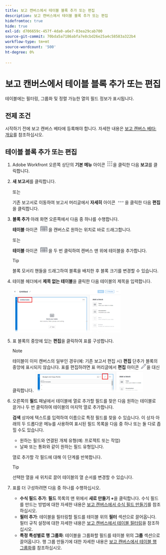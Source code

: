 ```yaml
---
title: 보고 캔버스에서 테이블 블록 추가 또는 편집
description: 보고 캔버스에서 테이블 블록 추가 또는 편집
hidefromtoc: true
hide: true
exl-id: d706659c-457f-4da0-a6e7-03ea29cab700
source-git-commit: 70bda5a7186abfa7e8cbd26e25a4c58583a322b4
workflow-type: tm+mt
source-wordcount: '500'
ht-degree: 0%

---
```


# 보고 캔버스에서 테이블 블록 추가 또는 편집

테이블에는 필터링, 그룹화 및 정렬 가능한 열의 필드 정보가 표시됩니다.

## 전제 조건

시작하기 전에 보고 캔버스 베타에 등록해야 합니다. 자세한 내용은 [보고 캔버스 베타: 개요](/help/quicksilver/product-announcements/betas/canvas-dashboards-beta/reporting-canvas-beta-overview.md)를 참조하십시오.

## 테이블 블록 추가 또는 편집

1. Adobe Workfront 오른쪽 상단의 **기본 메뉴** 아이콘 ![기본 메뉴 아이콘](assets/main-menu-icon.png)을 클릭한 다음 **보고**&#x200B;를 클릭합니다.
1. **새 보고서**&#x200B;를 클릭합니다.

   또는

   기존 보고서로 이동하여 보고서 머리글에서 **자세히** 아이콘 ![자세히 아이콘](assets/more-icon-27x15.png)을 클릭한 다음 **편집**&#x200B;을 클릭합니다.

1. **블록 추가** 아래 화면 오른쪽에서 다음 중 하나를 수행합니다.

   **테이블** 아이콘 ![테이블 아이콘](assets/table-icon.png)을 캔버스로 원하는 위치로 바로 드래그합니다.

   또는

   **테이블** 아이콘 ![테이블 아이콘](assets/table-icon.png)을 두 번 클릭하여 캔버스 맨 위에 테이블을 추가합니다.

   >[!TIP]
   >
   >블록 모서리 핸들을 드래그하여 블록을 배치한 후 블록 크기를 변경할 수 있습니다.

1. 테이블 헤더에서 **제목 없는 테이블**&#x200B;을 클릭한 다음 테이블의 제목을 입력합니다.

   ![테이블 이름](assets/table-name-350x142.png)

1. 표 블록의 중앙에 있는 **편집**&#x200B;을 클릭하여 표를 구성합니다.

   >[!NOTE]
   >
   >테이블이 이미 캔버스의 일부인 경우(예: 기존 보고서 편집 시) **편집** 단추가 블록의 중앙에 표시되지 않습니다. 표를 편집하려면 표 머리글에서 **편집** 아이콘 ![편집 아이콘](assets/edit-icon.png)을 대신 클릭합니다.
   >![테이블 헤더의 편집 아이콘](assets/edit-icon-table-header-350x71.png)

1. 오른쪽의 **필드** 패널에서 테이블에 열로 추가할 필드를 찾은 다음 원하는 테이블로 끌거나 두 번 클릭하여 테이블의 마지막 열로 추가합니다.

   **검색** 상자에 텍스트를 입력하여 이름으로 특정 필드를 찾을 수 있습니다. 이 상자 아래의 두 드롭다운 메뉴를 사용하여 표시된 필드 목록을 다음 중 하나 또는 둘 다로 좁힐 수도 있습니다.

   * 원하는 필드와 연결된 개체 유형(예: 프로젝트 또는 작업)
   * 날짜 또는 통화와 같이 원하는 필드 유형입니다.

   열로 추가할 각 필드에 대해 이 단계를 반복합니다.

   >[!TIP]
   >
   >선택한 열을 새 위치로 끌어 테이블의 열 순서를 변경할 수 있습니다.

1. 표를 더 구성하려면 다음 중 하나를 수행하십시오.

   * **수식 필드 추가**: **필드** 목록의 맨 위에서 **새로 만들기 +**&#x200B;을 클릭합니다. 수식 필드를 만드는 방법에 대한 자세한 내용은 [보고 캔버스에서 수식 필드 만들기](../../../reports-and-dashboards/reporting-canvas/table-blocks/create-formula-field.md)를 참조하십시오.
   * **필터 추가**: 테이블을 필터링할 필드를 테이블 위의 **필터** 섹션으로 끌어옵니다. 필터 규칙 설정에 대한 자세한 내용은 [보고 캔버스에서 테이블 필터링](../../../reports-and-dashboards/reporting-canvas/table-blocks/configure-filter-rules-for-table.md)을 참조하십시오.
   * **특정 특성별로 행 그룹화**: 테이블을 그룹화할 필드를 테이블 위의 **그룹** 섹션으로 끌어옵니다. 행 그룹 만들기에 대한 자세한 내용은 [보고 캔버스에서 테이블 행 그룹화](../../../reports-and-dashboards/reporting-canvas/table-blocks/group-rows-in-table.md)를 참조하십시오.
